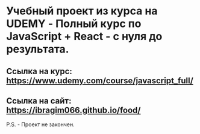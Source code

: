 # Учебный проект из курса на UDEMY - Полный курс по JavaScript + React - с нуля до результата.
## Cсылка на курс: https://www.udemy.com/course/javascript_full/
## Ссылка на сайт: https://ibragim066.github.io/food/

P.S. - Проект не закончен.